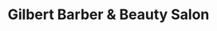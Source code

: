 ---
title: "Gilbert Barber & Beauty Salon"
url: /gilbert/gilbert-barber-and-beauty-salon/
shop: hairdresser
---